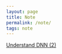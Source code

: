 ```yaml
---
layout: page
title: Note 
permalink: /note/
tags: note
---
```

<a href="{{ site.baseurl }}/pdf/seminar/understand_DNN2.pdf" class="button button-blue button-big">Understand DNN (2)</a>
